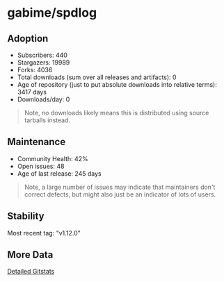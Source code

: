 # gabime/spdlog

## Adoption

- Subscribers: 440
- Stargazers: 19989
- Forks: 4036
- Total downloads (sum over all releases and artifacts): 0
- Age of repository (just to put absolute downloads into relative terms): 3417 days
- Downloads/day: 0

> Note, no downloads likely means this is distributed using source tarballs instead.

## Maintenance

- Community Health: 42%
- Open issues: 48
- Age of last release: 245 days

> Note, a large number of issues may indicate that maintainers don't correct defects, but might also
> just be an indicator of lots of users.

## Stability

Most recent tag: "v1.12.0"

## More Data

[Detailed Gitstats](/bazel-catalog/gitstats/gabime/spdlog)

